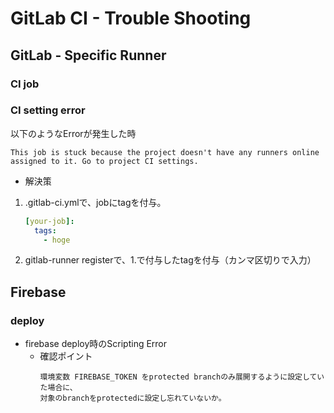 # GitLab CI - Trouble Shooting

## GitLab - Specific Runner
### CI job 
  ### CI setting error
  以下のようなErrorが発生した時
  ```
  This job is stuck because the project doesn't have any runners online assigned to it. Go to project CI settings.
  ```
  * 解決策
  1. .gitlab-ci.ymlで、jobにtagを付与。
     ```yaml
     [your-job]:
       tags:
         - hoge
     ```
  1. gitlab-runner registerで、1.で付与したtagを付与（カンマ区切りで入力）


## Firebase
### deploy
* firebase deploy時のScripting Error
  * 確認ポイント
    ```
    環境変数 FIREBASE_TOKEN をprotected branchのみ展開するように設定していた場合に、
    対象のbranchをprotectedに設定し忘れていないか。
    ```
